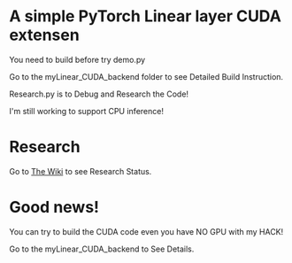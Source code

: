 # A simple PyTorch Linear layer CUDA extensen

You need to build before try demo.py

Go to the myLinear\_CUDA\_backend folder to see Detailed Build Instruction.

Research.py is to Debug and Research the Code! 

I'm still working to support CPU inference!

# Research

Go to [The Wiki](https://github.com/UEFI-code/MSRA_thePracticeSpaceProject_PyTorchCUDA/wiki) to see Research Status.

# Good news!

You can try to build the CUDA code even you have NO GPU with my HACK!

Go to the myLinear\_CUDA\_backend to See Details.
